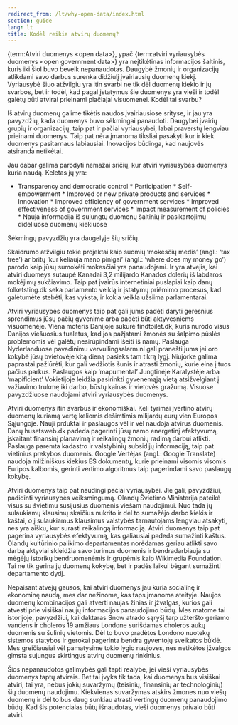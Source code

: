 ```yaml
---
redirect_from: /lt/why-open-data/index.html
section: guide
lang: lt
title: Kodėl reikia atvirų duomenų?
---
```


{term:Atviri duomenys \<open data\>}, ypač {term:atviri vyriausybės duomenys \<open government data\>} yra neįtikėtinas informacijos šaltinis, kuris iki šiol buvo beveik nepanaudotas. Daugybė žmonių ir organizacijų atlikdami savo darbus surenka didžiulį įvairiausių duomenų kiekį. Vyriausybė šiuo atžvilgiu yra itin svarbi ne tik dėl duomenų kiekio ir jų svarbos, bet ir todėl, kad pagal įstatymus šie duomenys yra vieši ir todėl galėtų būti atvirai prieinami plačiajai visuomenei. Kodėl tai svarbu?

Iš atvirų duomenų galime tikėtis naudos įvairiausiose srityse, ir jau yra pavyzdžių, kada duomenys buvo sėkmingai panaudoti. Daugybei įvairių grupių ir organizacijų, taip pat ir pačiai vyriausybei, labai praverstų lengviau prieinami duomenys. Taip pat nėra įmanoma tiksliai pasakyti kur ir kiek duomenys pasitarnaus labiausiai. Inovacijos būdinga, kad naujovės atsiranda netikėtai.

Jau dabar galima parodyti nemažai sričių, kur atviri vyriausybės duomenys kuria naudą. Keletas jų yra:

-   Transparency and democratic control \* Participation \* Self-empowerment \* Improved or new private products and services \* Innovation \* Improved efficiency of government services \* Improved effectiveness of government services \* Impact measurement of policies \* Nauja informacija iš sujungtų duomenų šaltinių ir pasikartojimų dideliuose duomenų kiekiuose

Sėkmingų pavyzdžių yra daugelyje šių sričių.

Skaidrumo atžvilgiu tokie projektai kaip suomių ‘mokesčių medis’ (angl.: ‘tax tree’) ar britų ‘kur keliauja mano pinigai’ (angl.: ‘where does my money go’) parodo kaip jūsų sumokėti mokesčiai yra panaudojami. Ir yra atvejis, kai atviri duomeys sutaupė Kanadai 3,2 milijardo Kanados dolerių iš labdaros mokėjimų sukčiavimo. Taip pat įvairūs internetiniai puslapiai kaip danų folketsting.dk seka parlamento veiklą ir įstatymų priėmimo procesus, kad galėtumėte stebėti, kas vyksta, ir kokia veikla užsiima parlamentarai.

Atviri vyriausybės duomenys taip pat gali jums padėti daryti geresnius sprendimus jūsų pačių gyvenime arba padėti būti aktyvesniems visuomenėje. Viena moteris Danijoje sukūrė findtoilet.dk, kuris nurodo visus Danijos viešuosius tualetus, kad jos pažįstami žmonės su šalpimo pūslės problemomis vėl galėtų nesirūpindami išeiti iš namų. Paslauga Nyderlanduose pavadinimu vervuilingsalarm.nl gali pranešti jums jei oro kokybė jūsų bvietovėje kitą dieną pasieks tam tikrą lygį. Niujorke galima paprastai pažiūrėti, kur gali vedžiotis šunis ir atrasti žmonių, kurie eina į tuos pačius parkus. Paslaugos kaip ‘mapumental’ Jungtinėje Karalystėje arba ‘mapificient’ Vokietijoje leidžia pasirinkti gyvenemąją vietą atsižvelgiant į važiavimo trukmę iki darbo, būstų kainas ir vietovės gražumą. Visuose pavyzdžiuose naudojami atviri vyriausybės duomenys.

Atviri duomenys itin svarbūs ir ekonomiškai. Keli tyrimai įvertino atvirų duomenų kuriamą vertę keliomis dešimtimis milijardų eurų vien Europos Sąjungoje. Nauji prduktai ir paslaugos vėl ir vėl naudoja atvirus duomenis. Danų husetsweb.dk padeda pagerinti jūsų namo energetinį efektyvumą, įskaitant finansinį planavimą ir reikalingų žmonių radimą darbui atlikti. Paslauga paremta kadastro ir valstybinių subsidijų informaciją, taip pat vietinius prekybos duomenis. Google Vertėjas (angl.: Google Translate) naudoja milžiniškus kiekius ES dokumentų, kurie prieinami visomis visomis Euripos kalbomis, gerinti vertimo algoritmus taip pagerindami savo paslaugų kokybę.

Atviri duomenys taip pat naudingi pačiai vyriausybei. Jie gali, pavyzdžiui, padidinti vyriausybės veiksmingumą. Olandų Švietimo Ministerija pateikė visus su švietimu susijusius duomenis viešam naudojimui. Nuo tada jų sulaukiamų klausimų skaičius nukrito ir dėl to sumažėjo darbo kiekis ir kaštai, o į sulaukiamus klausimus valstybės tarnautojams lengviau atsakyti, nes yra aišku, kur surasti reikalingą informaciją. Atviri duomenys taip pat pagerina vyriausybės efektyvumą, kas galiausiai padeda sumažinti kaštus. Olandų kultūrinio palikimo departamentas norėdamas geriau atlikti savo darbą aktyviai skleidžia savo turimus duomenis ir bendradarbiauja su mėgėjų istorikų bendruomenėmis ir grupėmis kaip Wikimedia Foundation. Tai ne tik gerina jų duomenų kokybę, bet ir padės laikui bėgant sumažinti departamento dydį.

Nepaisant atvejų gausos, kai atviri duomenys jau kuria socialinę ir ekonominę naudą, mes dar nežinome, kas taps įmanoma ateityje. Naujos duomenų kombinacijos gali atverti naujas žinias ir įžvalgas, kurios gali atvesti prie visiškai naujų informacijos panaudojimo būdų. Mes matome tai istorijoje, pavyzdžiui, kai daktaras Snow atrado sąryšį tarp užteršto geriamo vandens ir choleros 19 amžiaus Londone surišdamas choleros aukų duomenis su šulinių vietomis. Dėl to buvo pradėtos Londono nuotekų sistemos statybos ir gerokai pagerinta bendra gyventojų sveikatos būklė. Mes greičiausiai vėl pamatysime tokio lygio naujoves, nes netikėtos įžvalgos gimsta sujungus skirtingus atvirų duomenų rinkinius.

Šios nepanaudotos galimybės gali tapti realybe, jei vieši vyriausybės duomenys taptų atvirais. Bet tai įvyks tik tada, kai duomenys bus visiškai atviri, tai yra, nebus jokių suvaržymų (teisinių, finansinių ar technologinių) šių duomenų naudojimu. Kiekvienas suvaržymas atskirs žmones nuo viešų duomenų ir dėl to bus daug sunkiau atrasti vertingų duomenų panaudojimo būdų. Kad šis potencialas būtų išnaudotas, vieši duomenys privalo būti atviri.